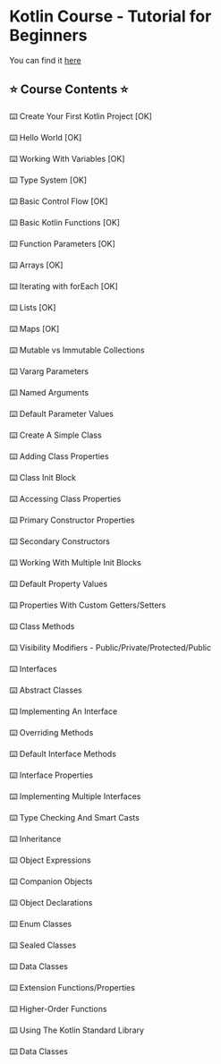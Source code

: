 # Kotlin Course - Tutorial for Beginners
You can find it [here](https://www.youtube.com/watch?v=F9UC9DY-vIU)

## ⭐️ Course Contents ⭐️
⌨️ Create Your First Kotlin Project [OK]

⌨️ Hello World [OK]

⌨️ Working With Variables [OK]

⌨️ Type System [OK]

⌨️ Basic Control Flow [OK]

⌨️ Basic Kotlin Functions [OK]

⌨️ Function Parameters [OK]

⌨️ Arrays [OK]

⌨️ Iterating with forEach [OK]

⌨️ Lists [OK]

⌨️ Maps [OK]

⌨️ Mutable vs Immutable Collections

⌨️ Vararg Parameters

⌨️ Named Arguments

⌨️ Default Parameter Values

⌨️ Create A Simple Class

⌨️ Adding Class Properties

⌨️ Class Init Block

⌨️ Accessing Class Properties

⌨️ Primary Constructor Properties

⌨️ Secondary Constructors

⌨️ Working With Multiple Init Blocks

⌨️ Default Property Values

⌨️ Properties With Custom Getters/Setters

⌨️ Class Methods

⌨️ Visibility Modifiers - Public/Private/Protected/Public

⌨️ Interfaces

⌨️ Abstract Classes

⌨️ Implementing An Interface

⌨️ Overriding Methods

⌨️ Default Interface Methods

⌨️ Interface Properties

⌨️ Implementing Multiple Interfaces

⌨️ Type Checking And Smart Casts

⌨️ Inheritance

⌨️ Object Expressions

⌨️ Companion Objects

⌨️ Object Declarations

⌨️ Enum Classes

⌨️ Sealed Classes

⌨️ Data Classes

⌨️ Extension Functions/Properties

⌨️ Higher-Order Functions

⌨️ Using The Kotlin Standard Library

⌨️ Data Classes

